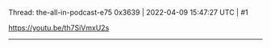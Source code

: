 Thread: the-all-in-podcast-e75
0x3639 | 2022-04-09 15:47:27 UTC | #1

https://youtu.be/th7SiVmxU2s

-------------------------

